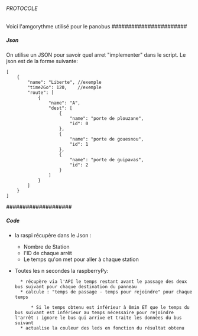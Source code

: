 ###### PROTOCOLE ######
Voici l'amgorythme utilisé pour le panobus
#######################
##### Json #####
On utilise un JSON pour savoir quel arret "implementer" dans le script. Le json est de la forme suivante:

```
[
    {
        "name": "Liberte", //exemple
        "time2Go": 120,    //exemple
        "route": [
            {
                "name": "A",
                "dest": [
                    {
                        "name": "porte de plouzane",
                        "id": 0
                    },
                    {
                        "name": "porte de gouesnou",
                        "id": 1
                    },
                    {
                        "name": "porte de guipavas",
                        "id": 2
                    }
                ]
            }
        ]
    }
]
```

####################
##### Code #####
* la raspi récupère dans le Json :

    * Nombre de Station
    * l'ID de chaque arrêt
    * Le temps qu'on met pour aller à chaque station

* Toutes les n secondes la raspberryPy:

        * récupère via l'API le temps restant avant le passage des deux bus suivant pour chaque destination du panneau
        * calcule : "temps de passage - temps pour rejoindre" pour chaque temps

            * Si le temps obtenu est inférieur à 0min ET que le temps du bus suivant est inférieur au temps nécessaire pour rejoindre l'arrêt : ignore le bus qui arrive et traite les données du bus suivant
        * actualise la couleur des leds en fonction du résultat obtenu
